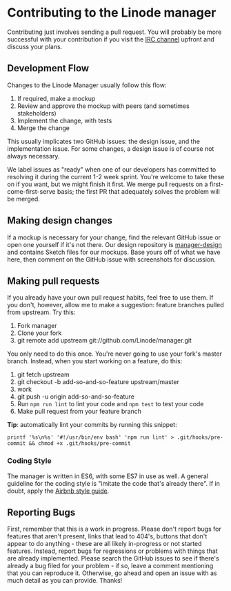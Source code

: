 # Contributing to the Linode manager

Contributing just involves sending a pull request. You will probably be more
successful with your contribution if you visit the [IRC
channel](https://webchat.oftc.net/?channels=linode-next&uio=d4) upfront and discuss
your plans.

## Development Flow

Changes to the Linode Manager usually follow this flow:

1. If required, make a mockup
1. Review and approve the mockup with peers (and sometimes stakeholders)
1. Implement the change, with tests
1. Merge the change

This usually implicates two GitHub issues: the design issue, and the
implementation issue. For some changes, a design issue is of course not always
necessary.

We label issues as "ready" when one of our developers has committed to
resolving it during the current 1-2 week sprint. You're welcome to take these on
if you want, but we might finish it first. We merge pull requests on a
first-come-first-serve basis; the first PR that adequately solves the problem
will be merged.

## Making design changes

If a mockup is necessary for your change, find the relevant GitHub issue or open
one yourself if it's not there. Our design repository is
[manager-design](https://github.com/linode/manager-design) and contains Sketch
files for our mockups. Base yours off of what we have here, then comment on the
GitHub issue with screenshots for discussion.

## Making pull requests

If you already have your own pull request habits, feel free to use them. If you
don't, however, allow me to make a suggestion: feature branches pulled from
upstream. Try this:

1. Fork manager
1. Clone your fork
1. git remote add upstream git://github.com/Linode/manager.git

You only need to do this once. You're never going to use your fork's master
branch. Instead, when you start working on a feature, do this:

1. git fetch upstream
1. git checkout -b add-so-and-so-feature upstream/master
1. work
1. git push -u origin add-so-and-so-feature
1. Run `npm run lint` to lint your code and `npm test` to test your code
1. Make pull request from your feature branch

**Tip**: automatically lint your commits by running this snippet:

    printf '%s\n%s' '#!/usr/bin/env bash' 'npm run lint' > .git/hooks/pre-commit && chmod +x .git/hooks/pre-commit

### Coding Style

The manager is written in ES6, with some ES7 in use as well. A general guideline
for the coding style is "imitate the code that's already there". If in doubt,
apply the [Airbnb style guide](https://github.com/airbnb/javascript).

## Reporting Bugs

First, remember that this is a work in progress. Please don't report bugs for
features that aren't present, links that lead to 404's, buttons that don't
appear to do anything - these are all likely in-progress or not started
features. Instead, report bugs for regressions or problems with things that are
already implemented. Please search the GitHub issues to see if there's already a
bug filed for your problem - if so, leave a comment mentioning that you can
reproduce it. Otherwise, go ahead and open an issue with as much detail as you
can provide. Thanks!
